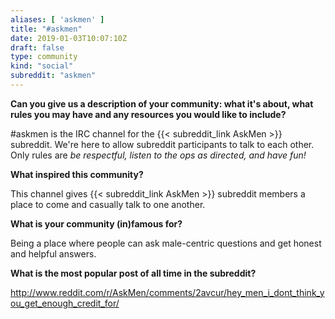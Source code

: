 ```yaml
---
aliases: [ 'askmen' ]
title: "#askmen"
date: 2019-01-03T10:07:10Z
draft: false
type: community
kind: "social"
subreddit: "askmen"
---
```


**Can you give us a description of your community: what it's about, what rules you may have and any resources you would like to include?**

#askmen is the IRC channel for the {{< subreddit_link AskMen >}} subreddit.  We're here to allow subreddit participants to talk to each other.  Only rules are *be respectful, listen to the ops as directed, and have fun!*

**What inspired this community?**

This channel gives {{< subreddit_link AskMen >}} subreddit members a place to come and casually talk to one another.

**What is your community (in)famous for?**

Being a place where people can ask male-centric questions and get honest and helpful answers.

**What is the most popular post of all time in the subreddit?**

http://www.reddit.com/r/AskMen/comments/2avcur/hey_men_i_dont_think_you_get_enough_credit_for/
